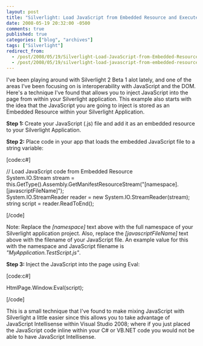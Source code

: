 ```yaml
---
layout: post
title: "Silverlight: Load JavaScript from Embedded Resource and Execute Within Page"
date: 2008-05-19 20:32:00 -0500
comments: true
published: true
categories: ["blog", "archives"]
tags: ["Silverlight"]
redirect_from: 
  - /post/2008/05/19/Silverlight-Load-JavaScript-from-Embedded-Resource-and-Execute-Within-Page
  - /post/2008/05/19/silverlight-load-javascript-from-embedded-resource-and-execute-within-page
---
```

<!-- more -->
<p>
I&#39;ve been playing around with Silverlight 2 Beta 1 alot lately, and one of the areas I&#39;ve been focusing on is interoperability with JavaScript and the DOM. Here&#39;s a technique I&#39;ve found that allows you to inject JavaScript into the page from within your Silverlight application. This example also starts with the idea that the JavaScript you are going to inject is stored as an Embedded Resource within your Silverlight Application. 
</p>
<p>
<strong>Step 1: </strong>Create your JavaScript (.js) file and add it as an embedded resource to your Silverlight Application. 
</p>
<p>
<strong>Step 2:</strong> Place code in your app that loads the embedded JavaScript file to a string variable: 
</p>
<p>
[code:c#] 
</p>
<p>
// Load JavaScript code from Embedded Resource<br />
System.IO.Stream stream = this.GetType().Assembly.GetManifestResourceStream(&quot;[namespace].[javascriptFileName]&quot;);<br />
System.IO.StreamReader reader = new System.IO.StreamReader(stream);<br />
string script = reader.ReadToEnd(); 
</p>
<p>
[/code] 
</p>
<p>
Note: Replace the <em>[namespace]</em> text above with the full namespace of your Silverlight application project. Also, replace the <em>[javascriptFileName]</em> text above with the filename of your JavaScript file. An example value for this with the namespace and JavaScript filename is <em>&quot;MyApplication.TestScript.js&quot;</em>. 
</p>
<p>
<strong>Step 3: </strong>Inject the JavaScript into the page using Eval: 
</p>
<p>
[code:c#] 
</p>
<p>
HtmlPage.Window.Eval(script); 
</p>
<p>
[/code] 
</p>
<p>
This is a small technique that I&#39;ve found to make mixing JavaScript with Silverlight a little easier since this allows you to take advantage of JavaScript Intellisense within Visual Studio 2008; where if you just placed the JavaScript code inline within your C# or VB.NET code you would not&nbsp;be able to have JavaScript Intellisense. 
</p>
